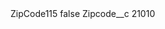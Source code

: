 <?xml version="1.0" encoding="UTF-8"?>
<CustomMetadata xmlns="http://soap.sforce.com/2006/04/metadata" xmlns:xsi="http://www.w3.org/2001/XMLSchema-instance" xmlns:xsd="http://www.w3.org/2001/XMLSchema">
    <label>ZipCode115</label>
    <protected>false</protected>
    <values>
        <field>Zipcode__c</field>
        <value xsi:type="xsd:string">21010</value>
    </values>
</CustomMetadata>
